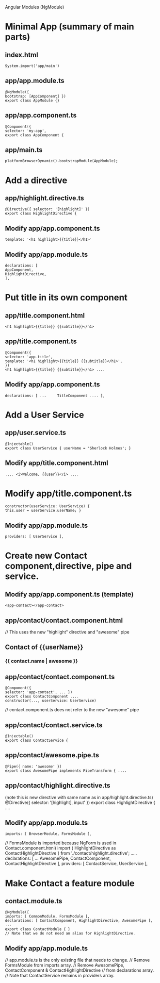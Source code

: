 Angular Modules (NgModule)

# Minimal App (summary of main parts) 

## index.html
    System.import('app/main')

## app/app.module.ts
    @NgModule({
    bootstrap: [AppComponent] })
    export class AppModule {}
  
## app/app.component.ts
    @Component({
    selector: 'my-app',
    export class AppComponent {
        
## app/main.ts
    platformBrowserDynamic().bootstrapModule(AppModule);
    
    
# Add a directive

## app/highlight.directive.ts
    @Directive({ selector: '[highlight]' })
    export class HighlightDirective {

## Modify app/app.component.ts
    template: '<h1 highlight>{{title}}</h1>'

## Modify app/app.module.ts
    declarations: [
    AppComponent,
    HighlightDirective,
    ],    

    
# Put title in its own component

## app/title.component.html
    <h1 highlight>{{title}} {{subtitle}}</h1>

## app/title.component.ts
    @Component({
    selector: 'app-title',
    template: '<h1 highlight>{{title}} {{subtitle}}</h1>',
    })
    <h1 highlight>{{title}} {{subtitle}}</h1> ....
    
## Modify app/app.component.ts
    declarations: [ ...     TitleComponent .... ],
   
    
# Add a User Service

## app/user.service.ts
    @Injectable()
    export class UserService { userName = 'Sherlock Holmes'; }
    
## Modify app/title.component.html
    .... <i>Welcome, {{user}}</i> ....
    
# Modify app/title.component.ts
    constructor(userService: UserService) {
    this.user = userService.userName; }
    
## Modify app/app.module.ts
    providers: [ UserService ],
   
    
# Create new Contact component,directive, pipe and service.

## Modify app/app.component.ts (template)
    <app-contact></app-contact>
    
## app/contact/contact.component.html 
// This uses the new "highlight" directive and "awesome" pipe
    <h2>Contact of {{userName}}</h2>
    <h3 highlight>{{ contact.name | awesome }}</h3>
    
## app/contact/contact.component.ts
    @Component({
    selector: 'app-contact', ... })
    export class ContactComponent ....
    constructor(..., userService: UserService)
// contact.component.ts does not refer to the new "awesome" pipe

##  app/contact/contact.service.ts
    @Injectable()
    export class ContactService {
    
## app/contact/awesome.pipe.ts
    @Pipe({ name: 'awesome' })
    export class AwesomePipe implements PipeTransform { ....
    
## app/contact/highlight.directive.ts
(note this is new directive with same name as in app/highlight.directive.ts)
    @Directive({ selector: '[highlight], input' })
    export class HighlightDirective { ....
    
## Modify app/app.module.ts
    imports: [ BrowserModule, FormsModule ],
// FormsModule is imported because NgForm is used in Contact.component.html)
    import { HighlightDirective as ContactHighlightDirective
    } from './contact/highlight.directive';
    .....
    declarations: [ ... AwesomePipe, ContactComponent, ContactHighlightDirective ],
    providers: [ ContactService, UserService ],
  
    
# Make Contact a feature module

## contact.module.ts
    @NgModule({
    imports: [ CommonModule, FormsModule ],
    declarations: [ ContactComponent, HighlightDirective, AwesomePipe ], ...
    export class ContactModule { }
    // Note that we do not need an alias for HighlightDirective.

## Modify app/app.module.ts
// app.module.ts is the only existing file that needs to change.
// Remove FormsModule from imports array.
// Remove AwesomePipe, ContactComponent & ContactHighlightDirective
// from declarations array.
// Note that ContactService remains in providers array.
